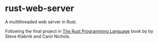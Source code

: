 # rust-web-server

A multithreaded web server in Rust.

Following the final project in [The Rust Programming Language](https://doc.rust-lang.org/book/) book by by Steve Klabnik and Carol Nichols.
